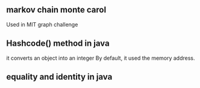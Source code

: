 ## markov chain monte carol
Used in MIT graph challenge

## Hashcode() method in java
it converts an object into an integer
By default, it used the memory address.

## equality and identity in java


